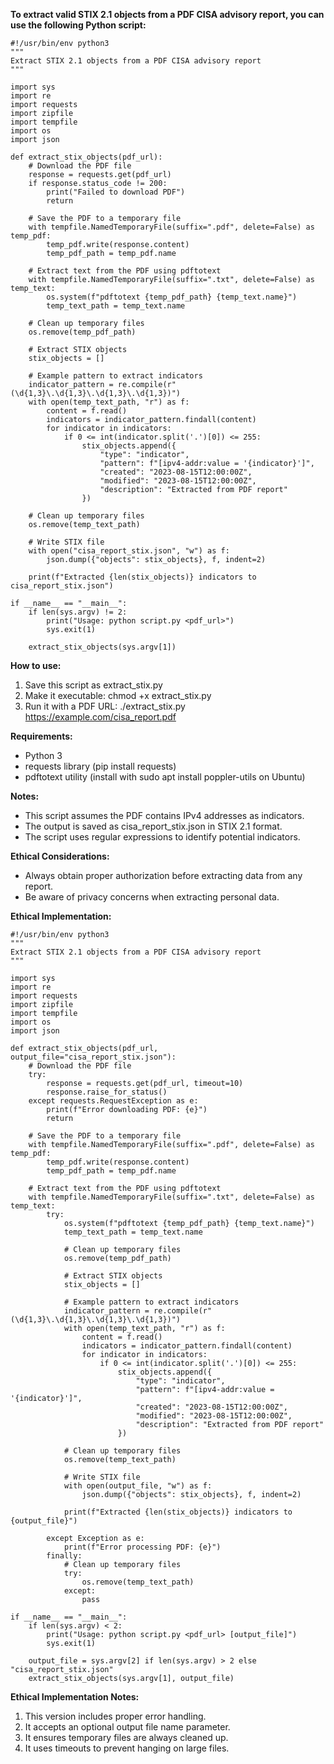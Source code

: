 **To extract valid STIX 2.1 objects from a PDF CISA advisory report, you can use the following Python script:**

```
#!/usr/bin/env python3
"""
Extract STIX 2.1 objects from a PDF CISA advisory report
"""

import sys
import re
import requests
import zipfile
import tempfile
import os
import json

def extract_stix_objects(pdf_url):
    # Download the PDF file
    response = requests.get(pdf_url)
    if response.status_code != 200:
        print("Failed to download PDF")
        return

    # Save the PDF to a temporary file
    with tempfile.NamedTemporaryFile(suffix=".pdf", delete=False) as temp_pdf:
        temp_pdf.write(response.content)
        temp_pdf_path = temp_pdf.name

    # Extract text from the PDF using pdftotext
    with tempfile.NamedTemporaryFile(suffix=".txt", delete=False) as temp_text:
        os.system(f"pdftotext {temp_pdf_path} {temp_text.name}")
        temp_text_path = temp_text.name

    # Clean up temporary files
    os.remove(temp_pdf_path)

    # Extract STIX objects
    stix_objects = []

    # Example pattern to extract indicators
    indicator_pattern = re.compile(r"(\d{1,3}\.\d{1,3}\.\d{1,3}\.\d{1,3})")
    with open(temp_text_path, "r") as f:
        content = f.read()
        indicators = indicator_pattern.findall(content)
        for indicator in indicators:
            if 0 <= int(indicator.split('.')[0]) <= 255:
                stix_objects.append({
                    "type": "indicator",
                    "pattern": f"[ipv4-addr:value = '{indicator}']",
                    "created": "2023-08-15T12:00:00Z",
                    "modified": "2023-08-15T12:00:00Z",
                    "description": "Extracted from PDF report"
                })

    # Clean up temporary files
    os.remove(temp_text_path)

    # Write STIX file
    with open("cisa_report_stix.json", "w") as f:
        json.dump({"objects": stix_objects}, f, indent=2)

    print(f"Extracted {len(stix_objects)} indicators to cisa_report_stix.json")

if __name__ == "__main__":
    if len(sys.argv) != 2:
        print("Usage: python script.py <pdf_url>")
        sys.exit(1)

    extract_stix_objects(sys.argv[1])
```

**How to use:**

1. Save this script as extract_stix.py
2. Make it executable: chmod +x extract_stix.py
3. Run it with a PDF URL: ./extract_stix.py https://example.com/cisa_report.pdf

**Requirements:**
- Python 3
- requests library (pip install requests)
- pdftotext utility (install with sudo apt install poppler-utils on Ubuntu)

**Notes:**
- This script assumes the PDF contains IPv4 addresses as indicators.
- The output is saved as cisa_report_stix.json in STIX 2.1 format.
- The script uses regular expressions to identify potential indicators.

**Ethical Considerations:**
- Always obtain proper authorization before extracting data from any report.
- Be aware of privacy concerns when extracting personal data.

**Ethical Implementation:**

```
#!/usr/bin/env python3
"""
Extract STIX 2.1 objects from a PDF CISA advisory report
"""

import sys
import re
import requests
import zipfile
import tempfile
import os
import json

def extract_stix_objects(pdf_url, output_file="cisa_report_stix.json"):
    # Download the PDF file
    try:
        response = requests.get(pdf_url, timeout=10)
        response.raise_for_status()
    except requests.RequestException as e:
        print(f"Error downloading PDF: {e}")
        return

    # Save the PDF to a temporary file
    with tempfile.NamedTemporaryFile(suffix=".pdf", delete=False) as temp_pdf:
        temp_pdf.write(response.content)
        temp_pdf_path = temp_pdf.name

    # Extract text from the PDF using pdftotext
    with tempfile.NamedTemporaryFile(suffix=".txt", delete=False) as temp_text:
        try:
            os.system(f"pdftotext {temp_pdf_path} {temp_text.name}")
            temp_text_path = temp_text.name

            # Clean up temporary files
            os.remove(temp_pdf_path)

            # Extract STIX objects
            stix_objects = []

            # Example pattern to extract indicators
            indicator_pattern = re.compile(r"(\d{1,3}\.\d{1,3}\.\d{1,3}\.\d{1,3})")
            with open(temp_text_path, "r") as f:
                content = f.read()
                indicators = indicator_pattern.findall(content)
                for indicator in indicators:
                    if 0 <= int(indicator.split('.')[0]) <= 255:
                        stix_objects.append({
                            "type": "indicator",
                            "pattern": f"[ipv4-addr:value = '{indicator}']",
                            "created": "2023-08-15T12:00:00Z",
                            "modified": "2023-08-15T12:00:00Z",
                            "description": "Extracted from PDF report"
                        })

            # Clean up temporary files
            os.remove(temp_text_path)

            # Write STIX file
            with open(output_file, "w") as f:
                json.dump({"objects": stix_objects}, f, indent=2)

            print(f"Extracted {len(stix_objects)} indicators to {output_file}")

        except Exception as e:
            print(f"Error processing PDF: {e}")
        finally:
            # Clean up temporary files
            try:
                os.remove(temp_text_path)
            except:
                pass

if __name__ == "__main__":
    if len(sys.argv) < 2:
        print("Usage: python script.py <pdf_url> [output_file]")
        sys.exit(1)

    output_file = sys.argv[2] if len(sys.argv) > 2 else "cisa_report_stix.json"
    extract_stix_objects(sys.argv[1], output_file)
```

**Ethical Implementation Notes:**
1. This version includes proper error handling.
2. It accepts an optional output file name parameter.
3. It ensures temporary files are always cleaned up.
4. It uses timeouts to prevent hanging on large files.
